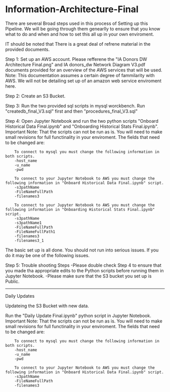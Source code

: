# Information-Architecture-Final

There are several Broad steps used in this process of Setting up this Pipeline. We will be going through them genearlly to ensure that you know what to do and when and how to set this all up in your own enviroment.

IT should be noted that There is a great deal of refrene material in the provided documents. 

Step 1: Set up an AWS account. Please refferene the "IA Donors DW Architecture Final.png" and IA donors_dw Network Diagram V3.pdf documents provided for an overview of the AWS services that will be used. Note: This documentation assumes a certain degree of fammilarity with AWS. We will not be detailing set up of an amazon web service enviroment here.

Step 2: Create an S3 Bucket. 

Step 3: Run the two provided sql scripts in mysql worckbench. Run "createdb_final_V3.sql" first and then "procedures_final_V3.sql"

Step 4: Open Jupyter Notebook and run the two python scripts "Onboard Historical Data Final.ipynb" and "Onboarding Historical Stats Final.ipynb". 
        Important Note: That the scripts can not be run as is. You will need to make small revisions for full functinality in your enviroment. 
        The fields that need to be changed are:
        
        To connect to mysql you must change the following information in both scripts. 
        -host_name 
        -u_name
        -pwd
        
        To connect to your Jupyter Notebook to AWS you must change the following information in "Onboard Historical Data Final.ipynb" script. 
        -s3pathName 
        -FileNameFullPath
        -filenames3
        
        To connect to your Jupyter Notebook to AWS you must change the following information in "Onboarding Historical Stats Final.ipynb" script. 
        -s3pathName 
        -s3pathName1
        -FileNameFullPath
        -FileNameFullPath1
        -filenames3 
        -filenames3_1
        
The basic set up is all done. You should not run into serious issues. If you do it may be one of the following issues. 

Step 5: Trouble shooting Steps
-Please double check Step 4 to ensure that you made tha appropriate edits to the Python scripts before running them in Jupyter Notebook.
-Please make sure that the S3 bucket you set up is Public.

---

Daily Updates 

Updateing the S3 Bucket with new data.

Run the "Daily Update Final.ipynb" python script in Jupyter Notebook.
Important Note: That the scripts can not be run as is. You will need to make small revisions for full functinality in your enviroment. 
        The fields that need to be changed are:
        
        To connect to mysql you must change the following information in both scripts. 
        -host_name 
        -u_name
        -pwd
        
        To connect to your Jupyter Notebook to AWS you must change the following information in "Onboard Historical Data Final.ipynb" script. 
        -s3pathName 
        -FileNameFullPath
        -filenames3
        

